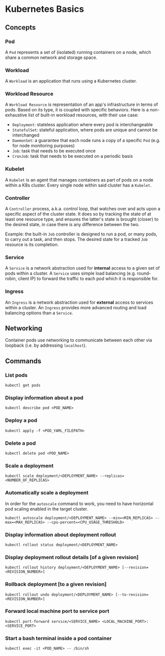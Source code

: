 # Kubernetes Basics

## Concepts
### Pod
A ```Pod``` represents a set of (isolated) running containers on a node, which share a common network and storage space.

### Workload
A ```Workload``` is an application that runs using a Kubernetes cluster.

### Workload Resource
A ```Workload Resource``` is representation of an app's infrastructure in terms of pods. Based on its type, it is coupled with specific behaviors. Here is a non-exhaustive list of built-in workload resources, with their use case:

- ```Deployment```: stateless application where every pod is interchangeable
- ```StatefulSet```: stateful application, where pods are unique and cannot be interchanged
- ```DaemonSet```: a guarantee that each node runs a copy of a specific ```Pod``` (e.g. for node monitoring purposes)
- ```Job```: task that needs to be executed once
- ```CronJob```: task that needs to be executed on a periodic basis

### Kubelet
A ```Kubelet``` is an agent that manages containers as part of pods on a node within a K8s cluster. Every single node within said cluster has a ```Kubelet```.

### Controller
A ```Controller``` process, a.k.a. control loop, that watches over and acts upon a specific aspect of the cluster state. It does so by tracking the state of at least one resource type, and ensures the latter's state is brought (closer) to the desired state, in case there is any difference between the two.

Example: the built-in ```Job``` controller is designed to run a pod, or many pods, to carry out a task, and then stops. The desired state for a tracked ```Job``` resource is its completion.

### Service
A ```Service``` is a network abstraction used for <b>internal</b> access to a given set of pods within a cluster. A ```Service``` uses simple load balancing (e.g. round-robin, client IP) to forward the traffic to each pod which it is responsible for.

### Ingress
An ```Ingress``` is a network abstraction used for <b>external</b> access to services within a cluster. An ```Ingress``` provides more advanced routing and load balancing options than a ```Service```.

## Networking
Container pods use networking to communicate between each other via loopback (i.e. by addressing ```localhost```).

## Commands
### List pods
```
kubectl get pods
```

### Display information about a pod
```
kubectl describe pod <POD_NAME>
```

### Deploy a pod
```
kubectl apply -f <POD_YAML_FILEPATH>
```

### Delete a pod
```
kubectl delete pod <POD_NAME>
```

### Scale a deployment
```
kubectl scale deployment/<DEPLOYMENT_NAME> --replicas=<NUMBER_OF_REPLICAS>
```

### Automatically scale a deployment
In order for the ```autoscale``` command to work, you need to have horizontal pod scaling enabled in the target cluster.

```
kubectl autoscale deployment/<DEPLOYMENT_NAME> --min=<MIN_REPLICAS> --max=<MAX_REPLICAS> --cpu-percent=<CPU_USAGE_THRESHOLD>
```

### Display information about deployment rollout
```
kubectl rollout status deployment/<DEPLOYMENT_NAME>
```

### Display deployment rollout details [of a given revision]
```
kubectl rollout history deployment/<DEPLOYMENT_NAME> [--revision=<REVISION_NUMBER>]
```

### Rollback deployment [to a given revision]
```
kubectl rollout undo deployment/<DEPLOYMENT_NAME> [--to-revision=<REVISION_NUMBER>]
```

### Forward local machine port to service port
```
kubectl port-forward service/<SERVICE_NAME> <LOCAL_MACHINE_PORT>:<SERVICE_PORT>
```

### Start a bash terminal inside a pod container
```
kubectl exec -it <POD_NAME> -- /bin/sh
```